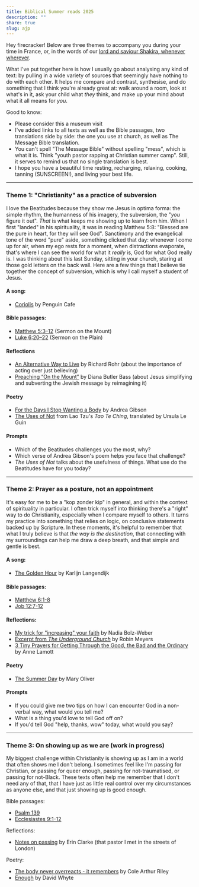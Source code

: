 ```yaml
---
title: Biblical Summer reads 2025
description: ""
share: true
slug: ajp
---
```


Hey firecracker! Below are three themes to accompany you during your time in France, or, in the words of our [lord and saviour Shakira, whenever wherever](https://www.youtube.com/watch?v=weRHyjj34ZE).

What I've put together here is how I usually go about analysing any kind of text: by pulling in a wide variety of sources that seemingly have nothing to do with each other. It helps me compare and contrast, synthesise, and do something that I think you're already great at: walk around a room, look at what's in it, ask your child what _they_ think, and make up your mind about what it all means for _you_.

Good to know:

- Please consider this a museum visit
- I've added links to all texts as well as the Bible passages, two translations side by side: the one you use at church, as well as The Message Bible translation.
- You can't spell "The Message Bible" without spelling "mess", which is what it is. Think "youth pastor rapping at Christian summer camp". Still, it serves to remind us that no single translation is best.
- I hope you have a beautiful time resting, recharging, relaxing, cooking, tanning (SUNSCREEN!), and living your best life.

---

### Theme 1: "Christianity" as a practice of subversion

I love the Beatitudes because they show me Jesus in optima forma: the simple rhythm, the humanness of his imagery, the subversion, the "_you_ figure it out". _That_ is what keeps me showing up to learn from him. When I first "landed" in his spirituality, it was in reading Matthew 5:8: "Blessed are the pure in heart, for they will see God". Sanctimony and the evangelical tone of the word "pure" aside, something clicked that day: whenever I come up for air, when my ego rests for a moment, when distractions evaporate, that's where I can see the world for what it _really_ is, God for what God really is. I was thinking about this last Sunday, sitting in your church, staring at those gold letters on the back wall. Here are a few things that I believe tie together the concept of subversion, which is why I call myself a student of Jesus.

#### A song:

- [Coriolis](https://open.spotify.com/track/7EC2wOvzvdohIXD6c02NUd?si=1e180b87c2b6429e) by Penguin Cafe

#### Bible passages:

- [Matthew 5:3–12](https://www.biblegateway.com/passage/?search=Matthew%205%3A3%E2%80%9312&version=NRSVUE,MSG) (Sermon on the Mount)
- [Luke 6:20–22](https://www.biblegateway.com/passage/?search=Luke%206%3A20%E2%80%9322&version=NRSVUE;MSG) (Sermon on the Plain)

#### Reflections

- [An Alternative Way to Live](https://cac.org/daily-meditations/an-alternative-way-to-live-2021-07-18/) by Richard Rohr (about the importance of acting over just believing)
- [Preaching “On the Mount”](https://cac.org/daily-meditations/preaching-on-the-mount-2021-07-20/) by Diana Butler Bass (about Jesus simplifying and subverting the Jewish message by reimagining it)

#### Poetry

- [For the Days I Stop Wanting a Body](https://www.saltproject.org/progressive-christian-blog/2023/6/13/for-the-days-i-stop-wanting-a-body-by-andrea-gibson) by Andrea Gibson
- [The Uses of Not](https://www.thetedkarchive.com/library/lao-tzu-ursula-k-le-guin-tao-te-ching#toc13) from Lao Tzu's _Tao Te Ching_, translated by Ursula Le Guin

#### Prompts

- Which of the Beatitudes challenges you the most, why?
- Which verse of Andrea Gibson's poem helps you face that challenge?
- _The Uses of Not_ talks about the usefulness of things. What use do the Beatitudes have for you today?

---

### Theme 2: Prayer as a posture, not an appointment

It's easy for me to be a "kop zonder kip" in general, and within the context of spirituality in particular. I often trick myself into thinking there's a "right" way to do Christianity, especially when I compare myself to others. It turns my practice into something that relies on logic, on conclusive statements backed up by Scripture. In these moments, it's helpful to remember that what I truly believe is that _the way is the destination_, that connecting with my surroundings can help me draw a deep breath, and that simple and gentle is best.

#### A song:

- [The Golden Hour](https://open.spotify.com/track/4HCZBEh0sEGda2FrMukK6g?si=743fe1873cee4192) by Karlijn Langendijk

#### Bible passages:

- [Matthew 6:1-8](https://www.biblegateway.com/passage/?search=Matthew%206%3A1-8&version=NRSVUE,MSG)
- [Job 12:7-12](https://www.biblegateway.com/passage/?search=Job%2012%3A7-12&version=NRSVUE;NLT)

#### Reflections:

- [My trick for "increasing" your faith](https://thecorners.substack.com/p/my-trick-for-increasing-your-faith) by Nadia Bolz-Weber
- [Excerpt from _The Underground Church_](https://www.spiritualityandpractice.com/book-reviews/excerpts/view/22887) by Robin Meyers
- [3 Tiny Prayers for Getting Through the Good, the Bad and the Ordinary](https://www.oprah.com/inspiration/read-an-excerpt-of-anne-lamotts-help-thanks-wow) by Anne Lamott

#### Poetry

- [The Summer Day](https://www.saltproject.org/progressive-christian-blog/2015/6/29/the-summer-day) by Mary Oliver

#### Prompts

- If you could give me two tips on how I can encounter God in a non-verbal way, what would you tell me?
- What is a thing you'd love to tell God off on?
- If you'd tell God "help, thanks, wow" today, what would you say?

---

### Theme 3: On showing up as we are (work in progress)

My biggest challenge within Christianity is showing up as I am in a world that often shows me I don't belong. I sometimes feel like I'm passing for Christian, or passing for queer enough, passing for not-traumatised, or passing for not-Black. These texts often help me remember that I don't need any of that, that I have just as little real control over my circumstances as anyone else, and that just showing up is good enough.

Bible passages:

- [Psalm 139](https://www.biblegateway.com/passage/?search=Psalm%20139&version=NIV,MSG)
- [Ecclesiastes 9:1-12](https://www.biblegateway.com/passage/?search=Ecclesiastes%209%3A1-12&version=NRSVUE,MSG)

Reflections:

- [Notes on passing]() by Erin Clarke (that pastor I met in the streets of London)

Poetry:

- [The body never overreacts - it remembers](https://www.instagram.com/blackliturgies/p/DFGCFpUuCN1/?img_index=1) by Cole Arthur Riley
- [Enough](https://wordsfortheyear.com/2015/09/26/enough-by-david-whyte/) by David Whyte
